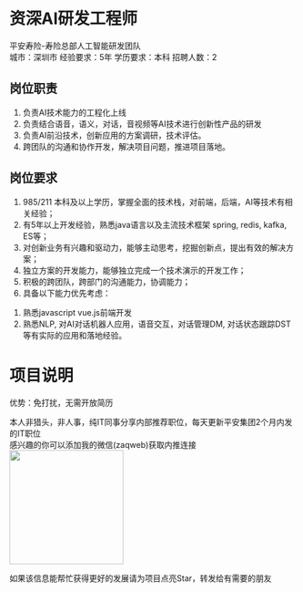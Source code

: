 # 资深AI研发工程师
平安寿险-寿险总部人工智能研发团队  
城市：深圳市 经验要求：5年 学历要求：本科  招聘人数：2

## 岗位职责
1. 负责AI技术能力的工程化上线   
2. 负责结合语音，语义，对话，音视频等AI技术进行创新性产品的研发   
3. 负责AI前沿技术，创新应用的方案调研，技术评估。   
4. 跨团队的沟通和协作开发，解决项目问题，推进项目落地。

## 岗位要求
1.	985/211 本科及以上学历，掌握全面的技术栈，对前端，后端，AI等技术有相关经验；   
2.	有5年以上开发经验，熟悉java语言以及主流技术框架 spring, redis, kafka, ES等；   
3.	对创新业务有兴趣和驱动力，能够主动思考，挖掘创新点，提出有效的解决方案；   
4.	独立方案的开发能力，能够独立完成一个技术演示的开发工作；   
5.	积极的跨团队，跨部门的沟通能力，协调能力；   
6.	具备以下能力优先考虑：   
1)	熟悉javascript vue.js前端开发   
2)	熟悉NLP, 对AI对话机器人应用，语音交互，对话管理DM, 对话状态跟踪DST等有实际的应用和落地经验。

# 项目说明

优势：免打扰，无需开放简历

本人非猎头，非人事，纯IT同事分享内部推荐职位，每天更新平安集团2个月内发的IT职位  
感兴趣的你可以添加我的微信(zaqweb)获取内推连接  
<img src="https://github.com/zaqweb/PA-IT-JOBS/blob/master/WechatICode.jpeg"  height="200" width="200">

如果该信息能帮忙获得更好的发展请为项目点亮Star，转发给有需要的朋友




